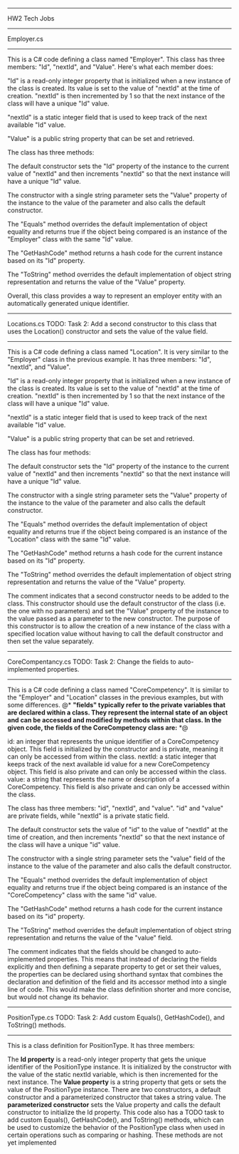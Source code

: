 *********************************************************************************************
HW2 Tech Jobs
*********************************************************************************************
Employer.cs
*********************************************************************************************
This is a C# code defining a class named "Employer". This class has three members: "Id", "nextId", and "Value". Here's what each member does:

"Id" is a read-only integer property that is initialized when a new instance of the class is created. Its value is set to the value of "nextId" at the time of creation. "nextId" is then incremented by 1 so that the next instance of the class will have a unique "Id" value.

"nextId" is a static integer field that is used to keep track of the next available "Id" value.

"Value" is a public string property that can be set and retrieved.

The class has three methods:

The default constructor sets the "Id" property of the instance to the current value of "nextId" and then increments "nextId" so that the next instance will have a unique "Id" value.

The constructor with a single string parameter sets the "Value" property of the instance to the value of the parameter and also calls the default constructor.

The "Equals" method overrides the default implementation of object equality and returns true if the object being compared is an instance of the "Employer" class with the same "Id" value.

The "GetHashCode" method returns a hash code for the current instance based on its "Id" property.

The "ToString" method overrides the default implementation of object string representation and returns the value of the "Value" property.

Overall, this class provides a way to represent an employer entity with an automatically generated unique identifier.
*********************************************************************************************
Locations.cs 
TODO: Task 2: Add a second constructor to this class that uses the Location() constructor and sets the value of the value field.
*********************************************************************************************
This is a C# code defining a class named "Location". It is very similar to the "Employer" class in the previous example. It has three members: "Id", "nextId", and "Value".

"Id" is a read-only integer property that is initialized when a new instance of the class is created. Its value is set to the value of "nextId" at the time of creation. "nextId" is then incremented by 1 so that the next instance of the class will have a unique "Id" value.

"nextId" is a static integer field that is used to keep track of the next available "Id" value.

"Value" is a public string property that can be set and retrieved.

The class has four methods:

The default constructor sets the "Id" property of the instance to the current value of "nextId" and then increments "nextId" so that the next instance will have a unique "Id" value.

The constructor with a single string parameter sets the "Value" property of the instance to the value of the parameter and also calls the default constructor.

The "Equals" method overrides the default implementation of object equality and returns true if the object being compared is an instance of the "Location" class with the same "Id" value.

The "GetHashCode" method returns a hash code for the current instance based on its "Id" property.

The "ToString" method overrides the default implementation of object string representation and returns the value of the "Value" property.

The comment indicates that a second constructor needs to be added to the class. This constructor should use the default constructor of the class (i.e. the one with no parameters) and set the "Value" property of the instance to the value passed as a parameter to the new constructor. The purpose of this constructor is to allow the creation of a new instance of the class with a specified location value without having to call the default constructor and then set the value separately.
*********************************************************************************************
CoreCompentancy.cs            TODO: Task 2: Change the fields to auto-implemented properties.
*********************************************************************************************
This is a C# code defining a class named "CoreCompetency". It is similar to the "Employer" and "Location" classes in the previous examples, but with some differences.
@*
**"fields" typically refer to the private variables that are declared within a class. They represent the internal state of an object and can be accessed and modified by methods within that class. In the given code, the fields of the CoreCompetency class are:** *@

id: an integer that represents the unique identifier of a CoreCompetency object. This field is initialized by the constructor and is private, meaning it can only be accessed from within the class.
nextId: a static integer that keeps track of the next available id value for a new CoreCompetency object. This field is also private and can only be accessed within the class.
value: a string that represents the name or description of a CoreCompetency. This field is also private and can only be accessed within the class.

The class has three members: "id", "nextId", and "value". "id" and "value" are private fields, while "nextId" is a private static field.

The default constructor sets the value of "id" to the value of "nextId" at the time of creation, and then increments "nextId" so that the next instance of the class will have a unique "id" value.

The constructor with a single string parameter sets the "value" field of the instance to the value of the parameter and also calls the default constructor.

The "Equals" method overrides the default implementation of object equality and returns true if the object being compared is an instance of the "CoreCompetency" class with the same "id" value.

The "GetHashCode" method returns a hash code for the current instance based on its "id" property.

The "ToString" method overrides the default implementation of object string representation and returns the value of the "value" field.

The comment indicates that the fields should be changed to auto-implemented properties. This means that instead of declaring the fields explicitly and then defining a separate property to get or set their values, the properties can be declared using shorthand syntax that combines the declaration and definition of the field and its accessor method into a single line of code. This would make the class definition shorter and more concise, but would not change its behavior.
*********************************************************************************************
PositionType.cs          TODO: Task 2: Add custom Equals(), 
                                             GetHashCode(), 
                                             and ToString() methods.
*********************************************************************************************
This is a class definition for PositionType. It has three members:

The **Id property** is a read-only integer property that gets the unique identifier of the PositionType instance. It is initialized by the constructor with the value of the static nextId variable, which is then incremented for the next instance.
The **Value property** is a string property that gets or sets the value of the PositionType instance.
There are two constructors, a default constructor and a parameterized constructor that takes a string value. The **parameterized constructor** sets the Value property and calls the default constructor to initialize the Id property.
This code also has a TODO task to add custom Equals(), GetHashCode(), and ToString() methods, which can be used to customize the behavior of the PositionType class when used in certain operations such as comparing or hashing. These methods are not yet implemented